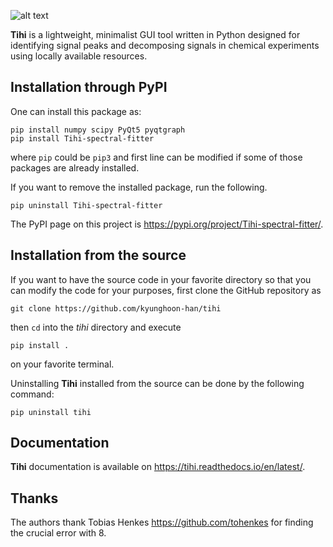 ![alt text](https://raw.githubusercontent.com/kyunghoon-han/tihi/main/logo_small.png)

**Tihi** is a lightweight, minimalist GUI tool written in Python designed for identifying signal peaks and decomposing signals in chemical experiments using locally available resources.

## Installation through PyPI

One can install this package as:
```
pip install numpy scipy PyQt5 pyqtgraph 
pip install Tihi-spectral-fitter
```
where `pip` could be `pip3` and first line can be modified if some of those packages are already installed.

If you want to remove the installed package, run the following.
```
pip uninstall Tihi-spectral-fitter
```

The PyPI page on this project is https://pypi.org/project/Tihi-spectral-fitter/.

## Installation from the source

If you want to have the source code in your favorite directory so that you can modify the code for your purposes, first clone the GitHub repository as
```
git clone https://github.com/kyunghoon-han/tihi
```
then `cd` into the *tihi* directory and execute
```
pip install .
```
on your favorite terminal.

Uninstalling **Tihi** installed from the source can be done by the following command:
```
pip uninstall tihi
```

## Documentation
**Tihi** documentation is available on https://tihi.readthedocs.io/en/latest/.

## Thanks
The authors thank Tobias Henkes https://github.com/tohenkes for finding the crucial error with 8.
